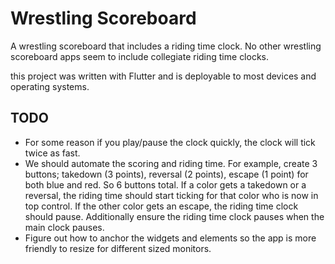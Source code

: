 # Wrestling Scoreboard

A wrestling scoreboard that includes a riding time clock. No other wrestling scoreboard apps seem to include collegiate riding time clocks. 

this project was written with Flutter and is deployable to most devices and operating systems.

## TODO
- For some reason if you play/pause the clock quickly, the clock will tick twice as fast.
- We should automate the scoring and riding time. For example, create 3 buttons; takedown (3 points), reversal (2 points), escape (1 point) for both blue and red. So 6 buttons total. If a color gets a takedown or a reversal, the riding time should start ticking for that color who is now in top control. If the other color gets an escape, the riding time clock should pause. Additionally ensure the riding time clock pauses when the main clock pauses.
- Figure out how to anchor the widgets and elements so the app is more friendly to resize for different sized monitors.
